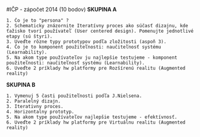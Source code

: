 #IČP - zápočet 2014 (10 bodov)
**SKUPINA A**

	1. Čo je to "persona" ?
	2. Schematicky znázornite Iteratívny proces ako súčasť dizajnu, kde ťažisko tvorí používateľ (User centered design). Pomenujte jednotlivé etapy (sú štyri).
	3. Uveďte rôzne typy prototypov podľa zložitosti (aspoň 3).
	4. Čo je to komponent použiteľnosti: naučiteľnosť systému (Learnability).
	5. Na akom type používateľov ju najlepšie testujeme - komponent použiteľnosti: naučiteľnosť systému (Learnability).
	6. Uveďte 2 príklady hw platformy pre Rozšírenú realitu (Augmented reality)

**SKUPINA B**

	1. Vymenuj 5 časti použiteľnosti podľa J.Nielsena.
	2. Paralelný dizajn.
	3. Iterativny proces.
	4. Horizontalny prototyp.
	5. Na akom type používateľov najlepšie testujeme - efektívnosť.
	6. Uveďte 2 príklady hw platformy pre Virtuálnu realitu (Augmented reality)
